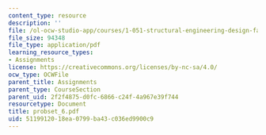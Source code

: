 ```yaml
---
content_type: resource
description: ''
file: /ol-ocw-studio-app/courses/1-051-structural-engineering-design-fall-2003/5119912018ea0799ba43c036ed9900c9_probset_6.pdf
file_size: 94348
file_type: application/pdf
learning_resource_types:
- Assignments
license: https://creativecommons.org/licenses/by-nc-sa/4.0/
ocw_type: OCWFile
parent_title: Assignments
parent_type: CourseSection
parent_uid: 2f2f4875-d0fc-6866-c24f-4a967e39f744
resourcetype: Document
title: probset_6.pdf
uid: 51199120-18ea-0799-ba43-c036ed9900c9
---
```

